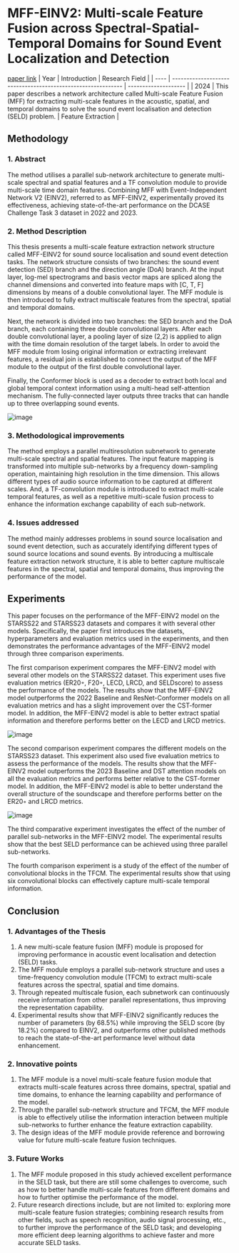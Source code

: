 # MFF-EINV2: Multi-scale Feature Fusion across Spectral-Spatial-Temporal Domains for Sound Event Localization and Detection
[paper link](https://arxiv.org/pdf/2406.08771) 
| Year | Introduction                                                         | Research Field                 |
| ---- | ------------------------------------------------------------ | -------------------- |
| 2024 |  This paper describes a network architecture called Multi-scale Feature Fusion (MFF) for extracting multi-scale features in the acoustic, spatial, and temporal domains to solve the sound event localisation and detection (SELD) problem.         | Feature Extraction         |

## Methodology

### 1. Abstract
The method utilises a parallel sub-network architecture to generate multi-scale spectral and spatial features and a TF convolution module to provide multi-scale time domain features. Combining MFF with Event-Independent Network V2 (EINV2), referred to as MFF-EINV2, experimentally proved its effectiveness, achieving state-of-the-art performance on the DCASE Challenge Task 3 dataset in 2022 and 2023.

### 2. Method Description 
This thesis presents a multi-scale feature extraction network structure called MFF-EINV2 for sound source localisation and sound event detection tasks. The network structure consists of two branches: the sound event detection (SED) branch and the direction angle (DoA) branch. At the input layer, log-mel spectrograms and basis vector maps are spliced along the channel dimensions and converted into feature maps with [C, T, F] dimensions by means of a double convolutional layer. The MFF module is then introduced to fully extract multiscale features from the spectral, spatial and temporal domains. 

Next, the network is divided into two branches: the SED branch and the DoA branch, each containing three double convolutional layers. After each double convolutional layer, a pooling layer of size (2,2) is applied to align with the time domain resolution of the target labels. In order to avoid the MFF module from losing original information or extracting irrelevant features, a residual join is established to connect the output of the MFF module to the output of the first double convolutional layer. 

Finally, the Conformer block is used as a decoder to extract both local and global temporal context information using a multi-head self-attention mechanism. The fully-connected layer outputs three tracks that can handle up to three overlapping sound events.

![image](https://github.com/user-attachments/assets/9406f74d-5e95-45ec-a63f-9f80de6241d9)

### 3. Methodological improvements
The method employs a parallel multiresolution subnetwork to generate multi-scale spectral and spatial features. The input feature mapping is transformed into multiple sub-networks by a frequency down-sampling operation, maintaining high resolution in the time dimension. This allows different types of audio source information to be captured at different scales. And, a TF-convolution module is introduced to extract multi-scale temporal features, as well as a repetitive multi-scale fusion process to enhance the information exchange capability of each sub-network.

### 4. Issues addressed 
The method mainly addresses problems in sound source localisation and sound event detection, such as accurately identifying different types of sound source locations and sound events. By introducing a multiscale feature extraction network structure, it is able to better capture multiscale features in the spectral, spatial and temporal domains, thus improving the performance of the model.

## Experiments
This paper focuses on the performance of the MFF-EINV2 model on the STARSS22 and STARSS23 datasets and compares it with several other models. Specifically, the paper first introduces the datasets, hyperparameters and evaluation metrics used in the experiments, and then demonstrates the performance advantages of the MFF-EINV2 model through three comparison experiments.

The first comparison experiment compares the MFF-EINV2 model with several other models on the STARSS22 dataset. This experiment uses five evaluation metrics (ER20◦, F20◦, LECD, LRCD, and SELDscore) to assess the performance of the models. The results show that the MFF-EINV2 model outperforms the 2022 Baseline and ResNet-Conformer models on all evaluation metrics and has a slight improvement over the CST-former model. In addition, the MFF-EINV2 model is able to better extract spatial information and therefore performs better on the LECD and LRCD metrics.

![image](https://github.com/user-attachments/assets/e2c7f984-197d-488a-91f2-d78b99ec87bc)

The second comparison experiment compares the different models on the STARSS23 dataset. This experiment also used five evaluation metrics to assess the performance of the models. The results show that the MFF-EINV2 model outperforms the 2023 Baseline and DST attention models on all the evaluation metrics and performs better relative to the CST-former model. In addition, the MFF-EINV2 model is able to better understand the overall structure of the soundscape and therefore performs better on the ER20◦ and LRCD metrics.

![image](https://github.com/user-attachments/assets/a28fe06f-f350-4b51-b7c0-75f5fe01a43b)

The third comparative experiment investigates the effect of the number of parallel sub-networks in the MFF-EINV2 model. The experimental results show that the best SELD performance can be achieved using three parallel sub-networks.

The fourth comparison experiment is a study of the effect of the number of convolutional blocks in the TFCM. The experimental results show that using six convolutional blocks can effectively capture multi-scale temporal information.

## Conclusion

### 1. Advantages of the Thesis
  1. A new multi-scale feature fusion (MFF) module is proposed for improving performance in acoustic event localisation and detection (SELD) tasks.
  2. The MFF module employs a parallel sub-network structure and uses a time-frequency convolution module (TFCM) to extract multi-scale features across the spectral, spatial and time domains.
  3. Through repeated multiscale fusion, each subnetwork can continuously receive information from other parallel representations, thus improving the representation capability.
  4. Experimental results show that MFF-EINV2 significantly reduces the number of parameters (by 68.5%) while improving the SELD score (by 18.2%) compared to EINV2, and outperforms other published methods to reach the state-of-the-art performance level without data enhancement.

### 2. Innovative points
  1. The MFF module is a novel multi-scale feature fusion module that extracts multi-scale features across three domains, spectral, spatial and time domains, to enhance the learning capability and performance of the model.
  2. Through the parallel sub-network structure and TFCM, the MFF module is able to effectively utilise the information interaction between multiple sub-networks to further enhance the feature extraction capability.
  3. The design ideas of the MFF module provide reference and borrowing value for future multi-scale feature fusion techniques. 

### 3. Future Works
  1. The MFF module proposed in this study achieved excellent performance in the SELD task, but there are still some challenges to overcome, such as how to better handle multi-scale features from different domains and how to further optimise the performance of the model.
  2. Future research directions include, but are not limited to: exploring more multi-scale feature fusion strategies; combining research results from other fields, such as speech recognition, audio signal processing, etc., to further improve the performance of the SELD task; and developing more efficient deep learning algorithms to achieve faster and more accurate SELD tasks.  
